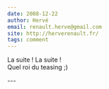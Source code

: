 ```yaml
---
date: 2008-12-22
author: Hervé
email: renault.herve@gmail.com
site: http://herverenault.fr/
tags: comment
---
```


<p>La suite ! La suite !<br />
Quel roi du teasing ;)</p>
---